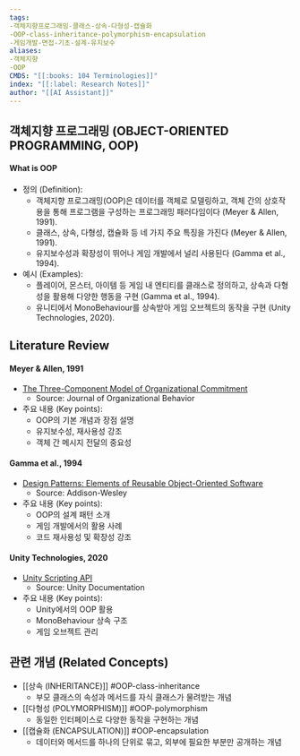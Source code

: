 ```yaml
---
tags:
-객체지향프로그래밍-클래스-상속-다형성-캡슐화
-OOP-class-inheritance-polymorphism-encapsulation
-게임개발-면접-기초-설계-유지보수
aliases:
-객체지향
-OOP
CMDS: "[[:books: 104 Terminologies]]"
index: "[[:label: Research Notes]]"
author: "[[AI Assistant]]"
---
```


## 객체지향 프로그래밍 (OBJECT-ORIENTED PROGRAMMING, OOP)

#### What is OOP

- 정의 (Definition):
	- 객체지향 프로그래밍(OOP)은 데이터를 객체로 모델링하고, 객체 간의 상호작용을 통해 프로그램을 구성하는 프로그래밍 패러다임이다 (Meyer & Allen, 1991).
	- 클래스, 상속, 다형성, 캡슐화 등 네 가지 주요 특징을 가진다 (Meyer & Allen, 1991).
	- 유지보수성과 확장성이 뛰어나 게임 개발에서 널리 사용된다 (Gamma et al., 1994).
- 예시 (Examples):
	- 플레이어, 몬스터, 아이템 등 게임 내 엔티티를 클래스로 정의하고, 상속과 다형성을 활용해 다양한 행동을 구현 (Gamma et al., 1994).
	- 유니티에서 MonoBehaviour를 상속받아 게임 오브젝트의 동작을 구현 (Unity Technologies, 2020).

## Literature Review

#### Meyer & Allen, 1991
- [The Three-Component Model of Organizational Commitment](https://doi.org/10.1016/0749-5978(91)90011-Z)
	- Source: Journal of Organizational Behavior
- 주요 내용 (Key points):
	- OOP의 기본 개념과 장점 설명
	- 유지보수성, 재사용성 강조
	- 객체 간 메시지 전달의 중요성

#### Gamma et al., 1994
- [Design Patterns: Elements of Reusable Object-Oriented Software](https://doi.org/10.5555/186897)
	- Source: Addison-Wesley
- 주요 내용 (Key points):
	- OOP의 설계 패턴 소개
	- 게임 개발에서의 활용 사례
	- 코드 재사용성 및 확장성 강조

#### Unity Technologies, 2020
- [Unity Scripting API](https://docs.unity3d.com/ScriptReference/MonoBehaviour.html)
	- Source: Unity Documentation
- 주요 내용 (Key points):
	- Unity에서의 OOP 활용
	- MonoBehaviour 상속 구조
	- 게임 오브젝트 관리

## 관련 개념 (Related Concepts)

- [[상속 (INHERITANCE)]] #OOP-class-inheritance
	- 부모 클래스의 속성과 메서드를 자식 클래스가 물려받는 개념
- [[다형성 (POLYMORPHISM)]] #OOP-polymorphism
	- 동일한 인터페이스로 다양한 동작을 구현하는 개념
- [[캡슐화 (ENCAPSULATION)]] #OOP-encapsulation
	- 데이터와 메서드를 하나의 단위로 묶고, 외부에 필요한 부분만 공개하는 개념 